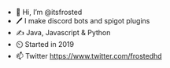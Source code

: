 - 👋 Hi, I’m @itsfrosted
- 🖊️ I make discord bots and spigot plugins
- ✍️ Java, Javascript & Python
- ⏲️ Started in 2019
- 📫 Twitter https://www.twitter.com/frostedhd

<!---
itsfrosted/itsfrosted is a ✨ special ✨ repository because its `README.md` (this file) appears on your GitHub profile.
You can click the Preview link to take a look at your changes.
--->

